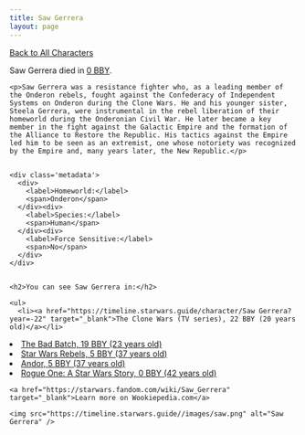 ```yaml
---
title: Saw Gerrera
layout: page
---
```

<a href="/character" class="smaller">Back to All Characters</a>

<div class="container">
  <div class="col-10">
    <p>
    Saw Gerrera         died in <a href="https://timeline.starwars.guide/character/Saw Gerrera?year=0" target="_blank">0 BBY</a>.    
    </p>

    <p>Saw Gerrera was a resistance fighter who, as a leading member of the Onderon rebels, fought against the Confederacy of Independent Systems on Onderon during the Clone Wars. He and his younger sister, Steela Gerrera, were instrumental in the rebel liberation of their homeworld during the Onderonian Civil War. He later became a key member in the fight against the Galactic Empire and the formation of the Alliance to Restore the Republic. His tactics against the Empire led him to be seen as an extremist, one whose notoriety was recognized by the Empire and, many years later, the New Republic.</p>


    <div class='metadata'>
      <div>
        <label>Homeworld:</label>
        <span>Onderon</span>
      </div><div>
        <label>Species:</label>
        <span>Human</span>
      </div><div>
        <label>Force Sensitive:</label>
        <span>No</span>
      </div>
    </div>


    <h2>You can see Saw Gerrera in:</h2>

    <ul>
      <li><a href="https://timeline.starwars.guide/character/Saw Gerrera?year=-22" target="_blank">The Clone Wars (TV series), 22 BBY (20 years old)</a></li>
  <li><a href="https://timeline.starwars.guide/character/Saw Gerrera?year=-19" target="_blank">The Bad Batch, 19 BBY (23 years old)</a></li>
  <li><a href="https://timeline.starwars.guide/character/Saw Gerrera?year=-5" target="_blank">Star Wars Rebels, 5 BBY (37 years old)</a></li>
  <li><a href="https://timeline.starwars.guide/character/Saw Gerrera?year=-5" target="_blank">Andor, 5 BBY (37 years old)</a></li>
  <li><a href="https://timeline.starwars.guide/character/Saw Gerrera?year=0" target="_blank">Rogue One: A Star Wars Story, 0 BBY (42 years old)</a></li>
    </ul>

    <a href="https://starwars.fandom.com/wiki/Saw_Gerrera" target="_blank">Learn more on Wookiepedia.com</a>
  </div>
  <div class="character_image col-2">
    
    <img src="https://timeline.starwars.guide//images/saw.png" alt="Saw Gerrera" />
  </div>
</div>
